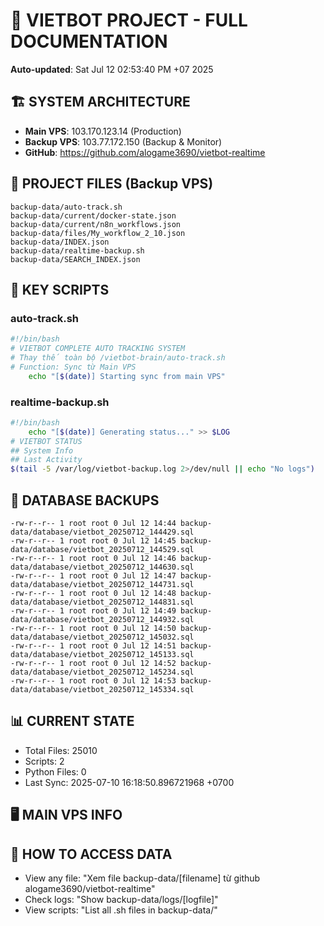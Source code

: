 # 🤖 VIETBOT PROJECT - FULL DOCUMENTATION
**Auto-updated**: Sat Jul 12 02:53:40 PM +07 2025

## 🏗️ SYSTEM ARCHITECTURE
- **Main VPS**: 103.170.123.14 (Production)
- **Backup VPS**: 103.77.172.150 (Backup & Monitor)
- **GitHub**: https://github.com/alogame3690/vietbot-realtime

## 📁 PROJECT FILES (Backup VPS)
```
backup-data/auto-track.sh
backup-data/current/docker-state.json
backup-data/current/n8n_workflows.json
backup-data/files/My_workflow_2_10.json
backup-data/INDEX.json
backup-data/realtime-backup.sh
backup-data/SEARCH_INDEX.json
```

## 🔧 KEY SCRIPTS
### auto-track.sh
```bash
#!/bin/bash
# VIETBOT COMPLETE AUTO TRACKING SYSTEM
# Thay thế toàn bộ /vietbot-brain/auto-track.sh
# Function: Sync từ Main VPS
    echo "[$(date)] Starting sync from main VPS"
```
### realtime-backup.sh
```bash
#!/bin/bash
    echo "[$(date)] Generating status..." >> $LOG
# VIETBOT STATUS
## System Info
## Last Activity
$(tail -5 /var/log/vietbot-backup.log 2>/dev/null || echo "No logs")
```

## 💾 DATABASE BACKUPS
```
-rw-r--r-- 1 root root 0 Jul 12 14:44 backup-data/database/vietbot_20250712_144429.sql
-rw-r--r-- 1 root root 0 Jul 12 14:45 backup-data/database/vietbot_20250712_144529.sql
-rw-r--r-- 1 root root 0 Jul 12 14:46 backup-data/database/vietbot_20250712_144630.sql
-rw-r--r-- 1 root root 0 Jul 12 14:47 backup-data/database/vietbot_20250712_144731.sql
-rw-r--r-- 1 root root 0 Jul 12 14:48 backup-data/database/vietbot_20250712_144831.sql
-rw-r--r-- 1 root root 0 Jul 12 14:49 backup-data/database/vietbot_20250712_144932.sql
-rw-r--r-- 1 root root 0 Jul 12 14:50 backup-data/database/vietbot_20250712_145032.sql
-rw-r--r-- 1 root root 0 Jul 12 14:51 backup-data/database/vietbot_20250712_145133.sql
-rw-r--r-- 1 root root 0 Jul 12 14:52 backup-data/database/vietbot_20250712_145234.sql
-rw-r--r-- 1 root root 0 Jul 12 14:53 backup-data/database/vietbot_20250712_145334.sql
```

## 📊 CURRENT STATE
- Total Files: 25010
- Scripts: 2
- Python Files: 0
- Last Sync: 2025-07-10 16:18:50.896721968 +0700

## 🖥️ MAIN VPS INFO


## 🚨 HOW TO ACCESS DATA
- View any file: "Xem file backup-data/[filename] từ github alogame3690/vietbot-realtime"
- Check logs: "Show backup-data/logs/[logfile]"
- View scripts: "List all .sh files in backup-data/"
